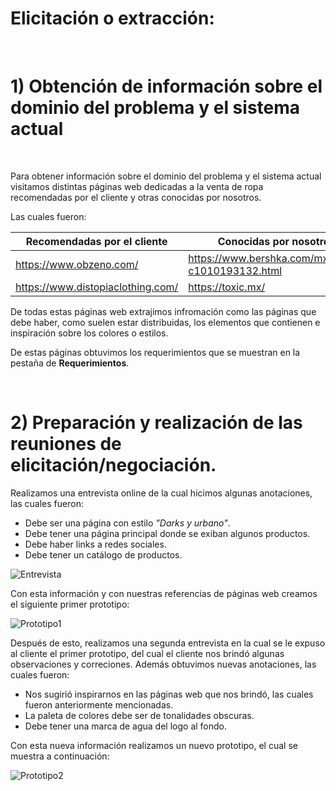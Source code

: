 # Elicitación o extracción:
<br>

# 1) Obtención de información sobre el dominio del problema y el sistema actual
<br>

Para obtener información sobre el dominio del problema y el sistema actual visitamos distintas páginas web dedicadas a la venta de ropa recomendadas por el cliente y otras conocidas por nosotros. 

Las cuales fueron:

| Recomendadas por el cliente | Conocidas por nosotros |
|-----------------------------|------------------------|
|<a href="https://www.obzeno.com/" target="_blank">https://www.obzeno.com/</a>| <a href="https://www.bershka.com/mx/mujer-c1010193132.html" target="_blank">https://www.bershka.com/mx/mujer-c1010193132.html</a>           |
|<a href="https://www.distopiaclothing.com/" target="_blank">https://www.distopiaclothing.com/</a>| <a href="https://toxic.mx/" target="_blank">https://toxic.mx/</a>               |  

De todas estas páginas web extrajimos infromación como las páginas que debe haber, como suelen estar distribuidas, los elementos que contienen e inspiración sobre los colores o estilos.

De estas páginas obtuvimos los requerimientos que se muestran en la pestaña de **Requerimientos**.

<br>

# 2) Preparación y realización de las reuniones de elicitación/negociación.

Realizamos una entrevista online de la cual hicimos algunas anotaciones, las cuales fueron:

* Debe ser una página con estilo *"Darks y urbano"*. 
* Debe tener una página principal donde se exiban algunos productos.
* Debe haber links a redes sociales.
* Debe tener un catálogo de productos.

![Entrevista](entrevista.png)


Con esta información y con nuestras referencias de páginas web creamos el siguiente primer prototipo:

![Prototipo1](Prototipo1.png)

Después de esto, realizamos una segunda entrevista en la cual se le expuso al cliente el primer prototipo, del cual el cliente nos brindó algunas observaciones y correciones. Además obtuvimos nuevas anotaciones, las cuales fueron:

* Nos sugirió inspirarnos en las páginas web que nos brindó, las cuales fueron anteriormente mencionadas. 
* La paleta de colores debe ser de tonalidades obscuras.
* Debe tener una marca de agua del logo al fondo.

Con esta nueva información realizamos un nuevo prototipo, el cual se muestra a continuación:

![Prototipo2](Prototipo2JustMind.png)





